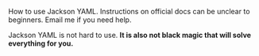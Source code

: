 How to use Jackson YAML. Instructions on official docs can be unclear to beginners. Email me if you need help.

Jackson YAML is not hard to use. **It is also not black magic that will solve everything for you.**

